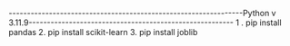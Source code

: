 ----------------------------------------------------------------Python v 3.11.9--------------------------------------------------------
1 . pip install pandas
2.  pip install scikit-learn
3.  pip install joblib
